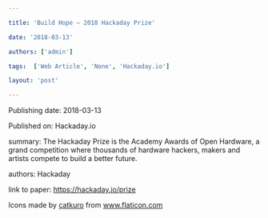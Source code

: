 ---
title: 'Build Hope – 2018 Hackaday Prize'
date: '2018-03-13'
authors: ['admin']
tags:  ['Web Article', 'None', 'Hackaday.io']
layout: 'post'
---
Publishing date: 2018-03-13

Published on: Hackaday.io

summary: The Hackaday Prize is the Academy Awards of Open Hardware, a grand competition where thousands of hardware hackers, makers and artists compete to build a better future.

authors: Hackaday

link to paper: https://hackaday.io/prize

Icons made by <a href="https://www.flaticon.com/free-icon/bookshelves_3576884" title="catkuro">catkuro</a> from <a href="https://www.flaticon.com/" title="Flaticon"> www.flaticon.com</a>